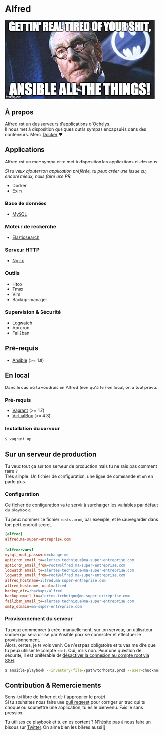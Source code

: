 # Alfred

![Alfred](https://raw.githubusercontent.com/Ochelys/alfred/master/alfred.jpg)

## À propos

Alfred est un des serveurs d'applications d'[Ochelys](http://www.ochelys.com/).  
Il nous met à disposition quelques outils sympas encapsulés dans des conteneurs. Merci [Docker](https://www.docker.com/) ♥

## Applications

Alfred est un mec sympa et te met à disposition les applications ci-dessous.

_Si tu veux ajouter ton application préférée, tu peux créer une issue ou, encore mieux, nous faire une PR._

* Docker
* [Exim](http://www.exim.org/)

### Base de données

* [MySQL](https://registry.hub.docker.com/_/mysql/)

### Moteur de recherche

* [Elasticsearch](https://hub.docker.com/_/elasticsearch/)

### Serveur HTTP

* [Nginx](http://nginx.org/)

### Outils

* Htop
* Tmux
* Vim
* Backup-manager

### Supervision & Sécurité

* Logwatch
* Apticron
* Fail2ban

## Pré-requis

* [Ansible](http://docs.ansible.com/) (>= 1.8)

## En local

Dans le cas où tu voudrais un Alfred (rien qu'à toi) en local, on a tout prévu.

### Pré-requis

* [Vagrant](http://www.vagrantup.com/) (>= 1.7)
* [VirtualBox](https://www.virtualbox.org/) (>= 4.3)

### Installation du serveur

```sh
$ vagrant up
```

## Sur un serveur de production

Tu veux tout ça sur ton serveur de production mais tu ne sais pas comment faire ?  
Très simple. Un fichier de configuration, une ligne de commande et on en parle plus.

### Configuration

Ce fichier de configuration va te servir à surcharger les variables par défaut du playbook.

Tu peux nommer ce fichier `hosts.prod`, par exemple, et le sauvegarder dans ton petit endroit secret.

```ini
[alfred]
alfred.ma-super-entreprise.com

[alfred:vars]
mysql_root_password=change-me
apticron_email_to=alertes-technique@ma-super-entreprise.com
apticron_email_from=root@alfred.ma-super-entreprise.com
logwatch_email_to=alertes-technique@ma-super-entreprise.com
logwatch_email_from=root@alfred.ma-super-entreprise.com
alfred_hostname=alfred.ma-super-entreprise.com
alfred_hostname_local=alfred
backup_dir=/backups/alfred
backup_email_to=alertes-technique@ma-super-entreprise.com
fail2ban_email_to=alertes-technique@ma-super-entreprise.com
smtp_domain=ma-super-entreprise.com
```

### Provisonnement du serveur

Tu peux commencer à créer manuellement, sur ton serveur, un utilisateur sudoer qui sera utilisé par Ansible pour se connecter et effectuer le provisionnement.  
Alors, certes, je te vois venir. Ce n'est pas obligatoire et tu vas me dire que tu peux utiliser le compte `root`. Oui, mais non. Pour une question de sécurité, il est préférable de [désactiver la connexion au compte root via SSH](http://www.howtogeek.com/howto/linux/security-tip-disable-root-ssh-login-on-linux/).

```sh
$ ansible-playbook --inventory-file=/path/to/hosts.prod --user=chucknorris --sudo --ask-sudo-pass playbook.yml
```

## Contribution & Remerciements

Sens-toi libre de forker et de t'approprier le projet.  
Si tu souhaites nous faire une [pull request](https://help.github.com/articles/using-pull-requests/) pour corriger un truc qui te choque ou soumettre une application, tu es le bienvenu. Fais le sans pression.

Tu utilises ce playbook et tu en es content ? N'hésite pas à nous faire un bisous sur [Twitter](https://twitter.com/ochelys). On aime bien les bières aussi :beers:
